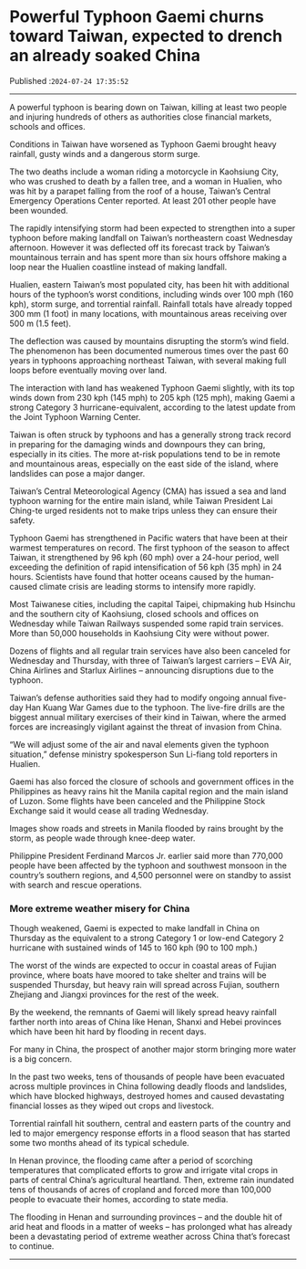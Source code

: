 # Powerful Typhoon Gaemi churns toward Taiwan, expected to drench an already soaked China

Published :`2024-07-24 17:35:52`

---

A powerful typhoon is bearing down on Taiwan, killing at least two people and injuring hundreds of others as authorities close financial markets, schools and offices.

Conditions in Taiwan have worsened as Typhoon Gaemi brought heavy rainfall, gusty winds and a dangerous storm surge.

The two deaths include a woman riding a motorcycle in Kaohsiung City, who was crushed to death by a fallen tree, and a woman in Hualien, who was hit by a parapet falling from the roof of a house, Taiwan’s Central Emergency Operations Center reported. At least 201 other people have been wounded.

The rapidly intensifying storm had been expected to strengthen into a super typhoon before making landfall on Taiwan’s northeastern coast Wednesday afternoon. However it was deflected off its forecast track by Taiwan’s mountainous terrain and has spent more than six hours offshore making a loop near the Hualien coastline instead of making landfall.

Hualien, eastern Taiwan’s most populated city, has been hit with additional hours of the typhoon’s worst conditions, including winds over 100 mph (160 kph), storm surge, and torrential rainfall. Rainfall totals have already topped 300 mm (1 foot) in many locations, with mountainous areas receiving over 500 m (1.5 feet).

The deflection was caused by mountains disrupting the storm’s wind field. The phenomenon has been documented numerous times over the past 60 years in typhoons approaching northeast Taiwan, with several making full loops before eventually moving over land.

The interaction with land has weakened Typhoon Gaemi slightly, with its top winds down from 230 kph (145 mph) to 205 kph (125 mph), making Gaemi a strong Category 3 hurricane-equivalent, according to the latest update from the Joint Typhoon Warning Center.

Taiwan is often struck by typhoons and has a generally strong track record in preparing for the damaging winds and downpours they can bring, especially in its cities. The more at-risk populations tend to be in remote and mountainous areas, especially on the east side of the island, where landslides can pose a major danger.

Taiwan’s Central Meteorological Agency (CMA) has issued a sea and land typhoon warning for the entire main island, while Taiwan President Lai Ching-te urged residents not to make trips unless they can ensure their safety.

Typhoon Gaemi has strengthened in Pacific waters that have been at their warmest temperatures on record. The first typhoon of the season to affect Taiwan, it strengthened by 96 kph (60 mph) over a 24-hour period, well exceeding the definition of rapid intensification of 56 kph (35 mph) in 24 hours. Scientists have found that hotter oceans caused by the human-caused climate crisis are leading storms to intensify more rapidly.

Most Taiwanese cities, including the capital Taipei, chipmaking hub Hsinchu and the southern city of Kaohsiung, closed schools and offices on Wednesday while Taiwan Railways suspended some rapid train services. More than 50,000 households in Kaohsiung City were without power.

Dozens of flights and all regular train services have also been canceled for Wednesday and Thursday, with three of Taiwan’s largest carriers – EVA Air, China Airlines and Starlux Airlines – announcing disruptions due to the typhoon.

Taiwan’s defense authorities said they had to modify ongoing annual five-day Han Kuang War Games due to the typhoon. The live-fire drills are the biggest annual military exercises of their kind in Taiwan, where the armed forces are increasingly vigilant against the threat of invasion from China.

“We will adjust some of the air and naval elements given the typhoon situation,” defense ministry spokesperson Sun Li-fiang told reporters in Hualien.

Gaemi has also forced the closure of schools and government offices in the Philippines as heavy rains hit the Manila capital region and the main island of Luzon. Some flights have been canceled and the Philippine Stock Exchange said it would cease all trading Wednesday.

Images show roads and streets in Manila flooded by rains brought by the storm, as people wade through knee-deep water.

Philippine President Ferdinand Marcos Jr. earlier said more than 770,000 people have been affected by the typhoon and southwest monsoon in the country’s southern regions, and 4,500 personnel were on standby to assist with search and rescue operations.

### More extreme weather misery for China

Though weakened, Gaemi is expected to make landfall in China on Thursday as the equivalent to a strong Category 1 or low-end Category 2 hurricane with sustained winds of 145 to 160 kph (90 to 100 mph.)

The worst of the winds are expected to occur in coastal areas of Fujian province, where boats have moored to take shelter and trains will be suspended Thursday, but heavy rain will spread across Fujian, southern Zhejiang and Jiangxi provinces for the rest of the week.

By the weekend, the remnants of Gaemi will likely spread heavy rainfall farther north into areas of China like Henan, Shanxi and Hebei provinces which have been hit hard by flooding in recent days.

For many in China, the prospect of another major storm bringing more water is a big concern.

In the past two weeks, tens of thousands of people have been evacuated across multiple provinces in China following deadly floods and landslides, which have blocked highways, destroyed homes and caused devastating financial losses as they wiped out crops and livestock.

Torrential rainfall hit southern, central and eastern parts of the country and led to major emergency response efforts in a flood season that has started some two months ahead of its typical schedule.

In Henan province, the flooding came after a period of scorching temperatures that complicated efforts to grow and irrigate vital crops in parts of central China’s agricultural heartland. Then, extreme rain inundated tens of thousands of acres of cropland and forced more than 100,000 people to evacuate their homes, according to state media.

The flooding in Henan and surrounding provinces – and the double hit of arid heat and floods in a matter of weeks – has prolonged what has already been a devastating period of extreme weather across China that’s forecast to continue.

---

